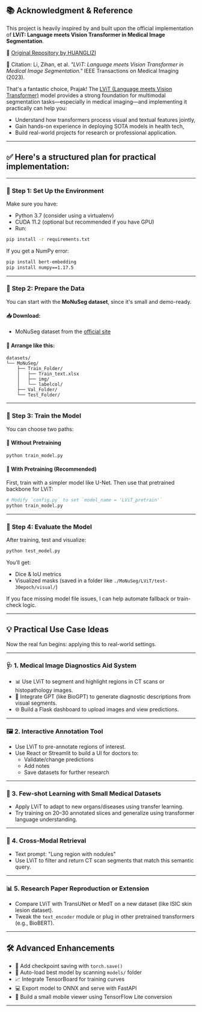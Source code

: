 ## 📚 Acknowledgment & Reference

This project is heavily inspired by and built upon the official implementation of **LViT: Language meets Vision Transformer in Medical Image Segmentation**.

🔗 [Original Repository by HUANGLIZI](https://github.com/HUANGLIZI/LViT)

📝 Citation:
Li, Zihan, et al. *"LViT: Language meets Vision Transformer in Medical Image Segmentation."* IEEE Transactions on Medical Imaging (2023).

That's a fantastic choice, Prajak! The [LViT (Language meets Vision Transformer)](https://github.com/HUANGLIZI/LViT) model provides a strong foundation for multimodal segmentation tasks—especially in medical imaging—and implementing it practically can help you:

- Understand how transformers process visual and textual features jointly,
- Gain hands-on experience in deploying SOTA models in health tech,
- Build real-world projects for research or professional application.

---

## ✅ Here's a structured plan for **practical implementation**:

---

### 🔧 **Step 1: Set Up the Environment**

Make sure you have:

- Python 3.7 (consider using a virtualenv)
- CUDA 11.2 (optional but recommended if you have GPU)
- Run:

```bash
pip install -r requirements.txt
```

If you get a NumPy error:
```bash
pip install bert-embedding
pip install numpy==1.17.5
```

---

### 📁 **Step 2: Prepare the Data**

You can start with the **MoNuSeg dataset**, since it's small and demo-ready.

#### 📥 Download:

- MoNuSeg dataset from the [official site](https://monuseg.grand-challenge.org/Data/)

#### 📂 Arrange like this:
```
datasets/
└── MoNuSeg/
    ├── Train_Folder/
    │   ├── Train_text.xlsx
    │   ├── img/
    │   └── labelcol/
    ├── Val_Folder/
    └── Test_Folder/
```

---

### 🧠 **Step 3: Train the Model**

You can choose two paths:

#### 🔹 **Without Pretraining**
```bash
python train_model.py
```

#### 🔸 **With Pretraining (Recommended)**
First, train with a simpler model like U-Net. Then use that pretrained backbone for LViT:
```bash
# Modify `config.py` to set `model_name = 'LViT_pretrain'`
python train_model.py
```

---

### 🧪 **Step 4: Evaluate the Model**
After training, test and visualize:
```bash
python test_model.py
```

You’ll get:
- Dice & IoU metrics
- Visualized masks (saved in a folder like `./MoNuSeg/LViT/test-30epoch/visual/`)

If you face missing model file issues, I can help automate fallback or train-check logic.

---

## 💡 Practical Use Case Ideas

Now the real fun begins: applying this to real-world settings.

---

### 🩺 1. **Medical Image Diagnostics Aid System**

- 📊 Use LViT to segment and highlight regions in CT scans or histopathology images.
- 🧠 Integrate GPT (like BioGPT) to generate diagnostic descriptions from visual segments.
- 🌐 Build a Flask dashboard to upload images and view predictions.

---

### 🖼️ 2. **Interactive Annotation Tool**

- Use LViT to pre-annotate regions of interest.
- Use React or Streamlit to build a UI for doctors to:
  - Validate/change predictions
  - Add notes
  - Save datasets for further research

---

### 🧬 3. **Few-shot Learning with Small Medical Datasets**

- Apply LViT to adapt to new organs/diseases using transfer learning.
- Try training on 20–30 annotated slices and generalize using transformer language understanding.

---

### 🧪 4. **Cross-Modal Retrieval**

- Text prompt: "Lung region with nodules"
- Use LViT to filter and return CT scan segments that match this semantic query.

---

### 📊 5. **Research Paper Reproduction or Extension**

- Compare LViT with TransUNet or MedT on a new dataset (like ISIC skin lesion dataset).
- Tweak the `text_encoder` module or plug in other pretrained transformers (e.g., BioBERT).

---

## 🛠️ Advanced Enhancements

- 🔄 Add checkpoint saving with `torch.save()`
- 🧪 Auto-load best model by scanning `models/` folder
- 📈 Integrate TensorBoard for training curves
- 💻 Export model to ONNX and serve with FastAPI
- 📱 Build a small mobile viewer using TensorFlow Lite conversion

---
